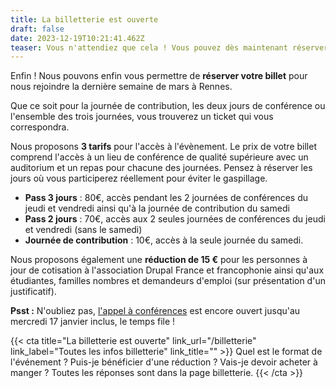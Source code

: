 ```yaml
---
title: La billetterie est ouverte
draft: false
date: 2023-12-19T10:21:41.462Z
teaser: Vous n'attendiez que cela ! Vous pouvez dès maintenant réserver votre billet pour le Drupalcamp. Contribution, conférences ou les 3 jours, à vous de composer la formule qui vous convient.
---
```


Enfin ! Nous pouvons enfin vous permettre de **réserver votre billet** pour nous rejoindre la dernière semaine de mars à Rennes.

Que ce soit pour la journée de contribution, les deux jours de conférence ou l'ensemble des trois journées, vous trouverez un ticket qui vous correspondra.

Nous proposons **3 tarifs** pour l'accès à l'évènement. Le prix de votre billet comprend l'accès à un lieu de conférence de qualité supérieure avec un auditorium et un repas pour chacune des journées. Pensez à réserver les jours où vous participerez réellement pour éviter le gaspillage.

* **Pass 3 jours** : 80€, accès pendant les 2 journées de conférences du jeudi et vendredi ainsi qu'à la journée de contribution du samedi
* **Pass 2 jours** : 70€, accès aux 2 seules journées de conférences du jeudi et vendredi (sans le samedi)
* **Journée de contribution** : 10€, accès à la seule journée du samedi.

Nous proposons également une **réduction de 15 €** pour les personnes à jour de cotisation à l'association Drupal France et francophonie ainsi qu'aux étudiantes, familles nombres et demandeurs d'emploi (sur présentation d'un justificatif).

**Psst :** N'oubliez pas, [l'appel à conférences](/programme/appel) est encore ouvert jusqu'au mercredi 17 janvier inclus, le temps file !

{{< cta
title="La billetterie est ouverte"
link_url="/billetterie"
link_label="Toutes les infos billetterie"
link_title="" >}}
Quel est le format de l'événement ? Puis-je bénéficier d'une réduction ? Vais-je devoir acheter à manger ? Toutes les réponses sont dans la page billetterie.
{{< /cta >}}
